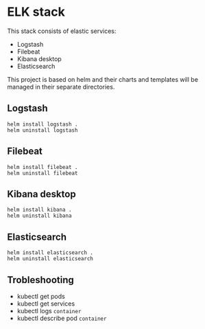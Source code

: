 # ELK stack

This stack consists of elastic services:

- Logstash
- Filebeat
- Kibana desktop
- Elasticsearch

This project is based on helm and their charts and templates will be managed in their separate directories.

## Logstash

```
helm install logstash .
helm uninstall logstash
```

## Filebeat

```
helm install filebeat .
helm uninstall filebeat
```

## Kibana desktop

```
helm install kibana .
helm uninstall kibana
```

## Elasticsearch

```
helm install elasticsearch .
helm uninstall elasticsearch
```

## Trobleshooting

- kubectl get pods
- kubectl get services
- kubectl logs `container`
- kubectl describe pod `container`
